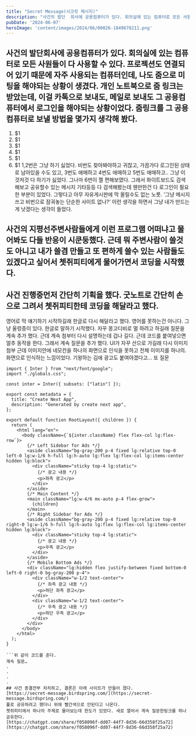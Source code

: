 ```yaml
---
title: "Secret Message(시크릿 메시지)"
description: "사건의 발단  회사에 공용컴퓨터가 있다. 회의실에 있는 컴퓨터로 모든 사원들이 다 사용할 수 있다. 프로젝션도 연결되어 있기 때문에 자주 사용되는 컴퓨터인데, 나도 줌으로 미팅을 해야되는 상황이 생겼다. 개인 노트북으로 줌 링크는 받았는데, 이걸 카톡으로 보내도, 메일로 보내도 그 공용..."
pubDate: '2024-06-07'
heroImage: 'content/images/2024/06/00026-1849678211.png'
---
```


## 사건의 발단회사에 공용컴퓨터가 있다. 회의실에 있는 컴퓨터로 모든 사원들이 다 사용할 수 있다. 프로젝션도 연결되어 있기 때문에 자주 사용되는 컴퓨터인데, 나도 줌으로 미팅을 해야되는 상황이 생겼다. 개인 노트북으로 줌 링크는 받았는데, 이걸 카톡으로 보내도, 메일로 보내도 그 공용컴퓨터에서 로그인을 해야되는 상황이었다. 줌링크를 그 공용컴퓨터로 보낼 방법을 몇가지 생각해 봤다.
1. $1
2. $1
3. $1
4. $1
5. $1
6. $1
1,2번은 그냥 하기 싫었다. 비번도 찾아봐야하고 귀찮고, 가끔가다 로그인된 상태로 남아있을 수도 있고, 3번도 애매하고 4번도 애매하고 5번도 애매하고.. 그냥 이것저것 다 하기가 싫었다. 그나마 6번이 젤 편해보였다. 그래서 화이트보드도 검색해보고 공유할수 있는 메시지 기타등등 다 검색해봤는데 웬만한건 다 로그인이 필요한 부분이 있었다. 그렇다고 아무 자유게시판에 막 올릴수도 없는 노릇.
‘그냥 메시지 쓰고 비번으로 잠궈놓는 단순한 사이트 없나?’
이런 생각을 하면서 그냥 내가 만드는게 낫겠다는 생각이 들었다.
## 사건의 지평선주변사람들에게 이런 프로그램 어떠냐고 물어봐도 다들 반응이 시쿤둥했다. 근데 뭐 주변사람이 쓸것도 아니고 내가 쓸겸 만들고 또 편하게 쓸수 있는 사람들도 있겠다고 싶어서 쳇쥐피티에게 물어가면서 코딩을 시작했다.
## 사건 진행중먼저 간단히 기획을 했다. 굿노트로 간단히 손으로 그려서 쳇쥐피티한테 코딩을 해달라고 했다.
영어로 막 얘기하기 시작하길래 한글로 다시 해달라고 했다. 영어를 못하는건 아니다. 그냥 울렁증이 있다.
한글로 말하기 시작했다.
자꾸 몽고디비로 멀 하려고 하길래 질문을 계속 추가 했다.
근데 계속 첨부터 다시 설명하는데 겁나 길다.
근데 코드를 붙여넣으면 얼추 동작을 한다.
그래서 계속 질문을 추가 했다.
UI가 자꾸 산으로 가길래 다시 이미지 첨부
근데 이미지안에 네모칸을 하나의 화면으로 인식을 못하고 전체 이미지를 하나의. 화면으로 인식하는 느낌이었다.
기왕하는 김에 광고도 붙여야겠다고… 또 질문
```
import { Inter } from "next/font/google";
import "./globals.css";

const inter = Inter({ subsets: ["latin"] });

export const metadata = {
  title: "Create Next App",
  description: "Generated by create next app",
};

export default function RootLayout({ children }) {
  return (
    <html lang="en">
      <body className={`${inter.className} flex flex-col lg:flex-row`}>
        {/* Left Sidebar for Ads */}
        <aside className="bg-gray-200 p-4 fixed lg:relative top-0 left-0 lg:w-1/6 h-full lg:h-auto lg:flex lg:flex-col lg:items-center hidden lg:block">
          <div className="sticky top-4 lg:static">
            {/* 광고 내용 */}
            <p>좌측 광고</p>
          </div>
        </aside>
        {/* Main Content */}
        <main className="lg:w-4/6 mx-auto p-4 flex-grow">
          {children}
        </main>
        {/* Right Sidebar for Ads */}
        <aside className="bg-gray-200 p-4 fixed lg:relative top-0 right-0 lg:w-1/6 h-full lg:h-auto lg:flex lg:flex-col lg:items-center hidden lg:block">
          <div className="sticky top-4 lg:static">
            {/* 광고 내용 */}
            <p>우측 광고</p>
          </div>
        </aside>
        {/* Mobile Bottom Ads */}
        <div className="lg:hidden flex justify-between fixed bottom-0 left-0 right-0 bg-gray-200 p-4">
          <div className="w-1/2 text-center">
            {/* 좌측 광고 내용 */}
            <p>하단 좌측 광고</p>
          </div>
          <div className="w-1/2 text-center">
            {/* 우측 광고 내용 */}
            <p>하단 우측 광고</p>
          </div>
        </div>
      </body>
    </html>
  );
}

```위 같이 코드를 준다.
계속 질문…
.
.
.
.
## 사건 종결전부 차치하고, 결론은 아래 사이트가 만들어 졌다.
[https://secret-message.birdspring.com/](https://secret-message.birdspring.com/)
풀로 공유하려고 했더니 위에 빨간색으로 안된다고 나온다.
쳇쥐피티에서 하나의 주제로 물어보는데 한도가 있었다. 새로 열어서 계속 질문한링크를 하나 공유한다.
[https://chatgpt.com/share/f058096f-dd07-44f7-8d36-66d358f25a72](https://chatgpt.com/share/f058096f-dd07-44f7-8d36-66d358f25a72)